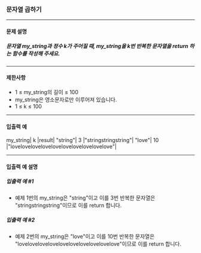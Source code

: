 ### 문자열 곱하기

***

#### 문제 설명
##### 문자열 my_string과 정수 k가 주어질 때, my_string을 k번 반복한 문자열을 return 하는 함수를 작성해 주세요.

***

#### 제한사항
* 1 ≤ my_string의 길이 ≤ 100
* my_string은 영소문자로만 이루어져 있습니다.
* 1 ≤ k ≤ 100

***

#### 입출력 예
my_string|	k	|result|
"string"|	3	|"stringstringstring"|
"love"|	10	|"lovelovelovelovelovelovelovelovelovelove"|

***

#### 입출력 예 설명
##### 입출력 예 #1
* 예제 1번의 my_string은 "string"이고 이를 3번 반복한 문자열은 "stringstringstring"이므로 이를 return 합니다.

##### 입출력 예 #2
* 예제 2번의 my_string은 "love"이고 이를 10번 반복한 문자열은 "lovelovelovelovelovelovelovelovelovelove"이므로 이를 return 합니다.
